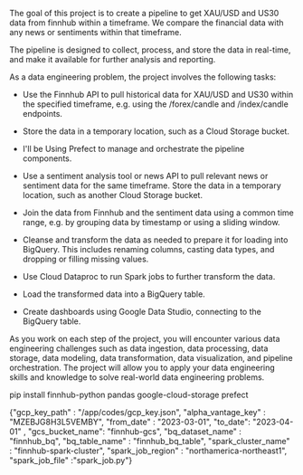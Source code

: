 The goal of this project is to create a pipeline to get XAU/USD and US30 data from finnhub within a timeframe.
We compare the financial data with any news or sentiments within that timeframe.

The pipeline is designed to collect, process, and store the data in real-time, and make it available for further analysis and reporting.

As a data engineering problem, the project involves the following tasks:

- Use the Finnhub API to pull historical data for XAU/USD and US30 within the specified timeframe, e.g. using the /forex/candle and /index/candle endpoints.

- Store the data in a temporary location, such as a Cloud Storage bucket.
- I'll be Using Prefect to manage and orchestrate the pipeline components.

- Use a sentiment analysis tool or news API to pull relevant news or sentiment data for the same timeframe. Store the data in a temporary location, such as another Cloud Storage bucket.

- Join the data from Finnhub and the sentiment data using a common time range, e.g. by grouping data by timestamp or using a sliding window.

- Cleanse and transform the data as needed to prepare it for loading into BigQuery. This includes renaming columns, casting data types, and dropping or filling missing values.

- Use Cloud Dataproc to run Spark jobs to further transform the data.

- Load the transformed data into a BigQuery table.
- Create dashboards using Google Data Studio, connecting to the BigQuery table.



As you work on each step of the project, you will encounter various data engineering challenges such as data ingestion, data processing, data storage, data modeling, data transformation, data visualization, and pipeline orchestration. The project will allow you to apply your data engineering skills and knowledge to solve real-world data engineering problems.

pip install finnhub-python pandas google-cloud-storage prefect


 {"gcp_key_path" : "/app/codes/gcp_key.json",
                "alpha_vantage_key" : "MZEBJG8H3L5VEMBY",
                "from_date" : "2023-03-01",
                "to_date": "2023-04-01" ,
                "gcs_bucket_name": "finnhub-gcs",
                "bq_dataset_name" : "finnhub_bq",
                "bq_table_name" : "finnhub_bq_table",
                "spark_cluster_name" : "finnhub-spark-cluster",
                "spark_job_region" : "northamerica-northeast1",
                "spark_job_file" :"spark_job.py"}
